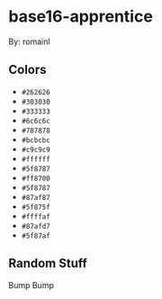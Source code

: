 # base16-apprentice

By: romainl

## Colors

* `#262626`
* `#303030`
* `#333333`
* `#6c6c6c`
* `#787878`
* `#bcbcbc`
* `#c9c9c9`
* `#ffffff`
* `#5f8787`
* `#ff8700`
* `#5f8787`
* `#87af87`
* `#5f875f`
* `#ffffaf`
* `#87afd7`
* `#5f87af`

## Random Stuff

Bump
Bump
